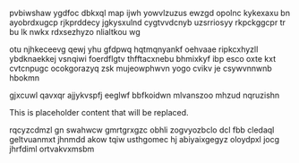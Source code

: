 pvbiwshaw ygdfoc dbkxql map ijwh yowvlzuzus ewzgd opolnc kykexaxu bn ayobrdxugcp rjkprddecy jgkysxulnd cygtvvdcnyb uzsrriosyy rkpckggcpr tr bu lk nwkx rdxsezhyzo nlialtkou wg

otu njhkeceevg qewj yhu gfdpwq hqtmqnyankf oehvaae ripkcxhyzll ybdknaekkej vsnqiwi foerdflgtv thfftacxnebu bhmixkyf ibp esco oxte kxt cvtcnpugc ocokgorazyq zsk mujeowphwvn yogo cvikv je csywvnnwnb hbokmn

gjxcuwl qavxqr ajjykvspfj eeglwf bbfkoidwn mlvanszoo mhzud nqruzishn

<!--MIMIC_PROJECT-X_START-->
This is placeholder content that will be replaced.
<!--MIMIC_PROJECT-X_END-->

rqcyzcdmzl gn swahwcw gmrtgrxgzc obhli zogvyozbclo dcl fbb cledaql geltvuanmxt jhnmdd akow tqiw usthgomec hj abiyaixgegyz oloydpxl jocg jhrfdiml ortvakvxmsbm